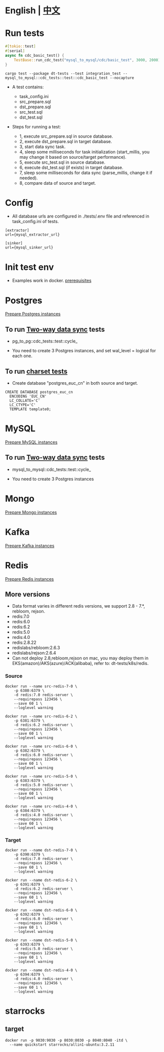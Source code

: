 # English | [中文](README_ZH.md)

# Run tests
```rust
#[tokio::test]
#[serial]
async fn cdc_basic_test() {
    TestBase::run_cdc_test("mysql_to_mysql/cdc/basic_test", 3000, 2000).await;
}
```

```
cargo test --package dt-tests --test integration_test -- mysql_to_mysql::cdc_tests::test::cdc_basic_test --nocapture 
```

- A test contains: 
  - task_config.ini
  - src_prepare.sql
  - dst_prepare.sql
  - src_test.sql
  - dst_test.sql

- Steps for running a test: 
  - 1, execute src_prepare.sql in source database.
  - 2, execute dst_prepare.sql in target database.
  - 3, start data sync task.
  - 4, sleep some milliseconds for task initialization (start_millis, you may change it based on source/target performance).
  - 5, execute src_test.sql in source database.
  - 6, execute dst_test.sql (if exists) in target database.
  - 7, sleep some milliseconds for data sync (parse_millis, change it if needed).
  - 8, compare data of source and target.

# Config
- All database urls are configured in ./tests/.env file and referenced in task_config.ini of tests.

```
[extractor]
url={mysql_extractor_url}

[sinker]
url={mysql_sinker_url}
```

# Init test env

- Examples work in docker. [prerequisites](/docs/en/tutorial/prerequisites.md)

# Postgres
[Prepare Postgres instances](/docs/en/tutorial/pg_to_pg.md)

## To run [Two-way data sync](/docs/en/cdc/two_way.md) tests
- pg_to_pg::cdc_tests::test::cycle_

- You need to create 3 Postgres instances, and set wal_level = logical for each one.


## To run [charset tests](../dt-tests/tests/pg_to_pg/snapshot/charset_euc_cn_test)
- Create database "postgres_euc_cn" in both source and target.

```
CREATE DATABASE postgres_euc_cn
  ENCODING 'EUC_CN'
  LC_COLLATE='C'
  LC_CTYPE='C'
  TEMPLATE template0;
```

# MySQL
[Prepare MySQL instances](/docs/en/tutorial/mysql_to_mysql.md)

## To run [Two-way data sync](/docs/en/cdc/two_way.md) tests
- mysql_to_mysql::cdc_tests::test::cycle_

- You need to create 3 Postgres instances

# Mongo
[Prepare Mongo instances](/docs/en/tutorial/mongo_to_mongo.md)

# Kafka
[Prepare Kafka instances](/docs/en/tutorial/mysql_to_kafka_consumer.md)

# Redis
[Prepare Redis instances](/docs/en/tutorial/redis_to_redis.md)

## More versions
- Data format varies in different redis versions, we support 2.8 - 7.*, rebloom, rejson.
- redis:7.0
- redis:6.0
- redis:6.2
- redis:5.0
- redis:4.0
- redis:2.8.22
- redislabs/rebloom:2.6.3
- redislabs/rejson:2.6.4
- Can not deploy 2.8,rebloom,rejson on mac, you may deploy them in EKS(amazon)/AKS(azure)/ACK(alibaba), refer to: dt-tests/k8s/redis.

### Source

```
docker run --name src-redis-7-0 \
    -p 6380:6379 \
    -d redis:7.0 redis-server \
    --requirepass 123456 \
    --save 60 1 \
    --loglevel warning

docker run --name src-redis-6-2 \
    -p 6381:6379 \
    -d redis:6.2 redis-server \
    --requirepass 123456 \
    --save 60 1 \
    --loglevel warning

docker run --name src-redis-6-0 \
    -p 6382:6379 \
    -d redis:6.0 redis-server \
    --requirepass 123456 \
    --save 60 1 \
    --loglevel warning

docker run --name src-redis-5-0 \
    -p 6383:6379 \
    -d redis:5.0 redis-server \
    --requirepass 123456 \
    --save 60 1 \
    --loglevel warning

docker run --name src-redis-4-0 \
    -p 6384:6379 \
    -d redis:4.0 redis-server \
    --requirepass 123456 \
    --save 60 1 \
    --loglevel warning
```

### Target

```
docker run --name dst-redis-7-0 \
    -p 6390:6379 \
    -d redis:7.0 redis-server \
    --requirepass 123456 \
    --save 60 1 \
    --loglevel warning

docker run --name dst-redis-6-2 \
    -p 6391:6379 \
    -d redis:6.2 redis-server \
    --requirepass 123456 \
    --save 60 1 \
    --loglevel warning

docker run --name dst-redis-6-0 \
    -p 6392:6379 \
    -d redis:6.0 redis-server \
    --requirepass 123456 \
    --save 60 1 \
    --loglevel warning

docker run --name dst-redis-5-0 \
    -p 6393:6379 \
    -d redis:5.0 redis-server \
    --requirepass 123456 \
    --save 60 1 \
    --loglevel warning

docker run --name dst-redis-4-0 \
    -p 6394:6379 \
    -d redis:4.0 redis-server \
    --requirepass 123456 \
    --save 60 1 \
    --loglevel warning
```

# starrocks
## target
```
docker run -p 9030:9030 -p 8030:8030 -p 8040:8040 -itd \
  --name quickstart starrocks/allin1-ubuntu:3.2.11
```